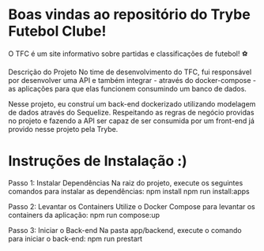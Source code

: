 # Boas vindas ao repositório do Trybe Futebol Clube!
O TFC é um site informativo sobre partidas e classificações de futebol! ⚽️

Descrição do Projeto
No time de desenvolvimento do TFC, fui responsável por desenvolver uma API e também integrar - através do docker-compose - as aplicações para que elas funcionem consumindo um banco de dados.

Nesse projeto, eu construí um back-end dockerizado utilizando modelagem de dados através do Sequelize. Respeitando as regras de negócio providas no projeto e fazendo a API ser capaz de ser consumida por um front-end já provido nesse projeto pela Trybe.


# Instruções de Instalação :)
Passo 1: Instalar Dependências
Na raiz do projeto, execute os seguintes comandos para instalar as dependências:
npm install
npm run install:apps

Passo 2: Levantar os Containers
Utilize o Docker Compose para levantar os containers da aplicação:
npm run compose:up

Passo 3: Iniciar o Back-end
Na pasta app/backend, execute o comando para iniciar o back-end:
npm run prestart
